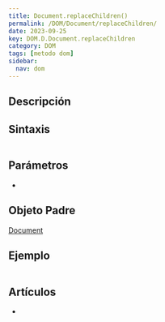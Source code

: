 ```yaml
---
title: Document.replaceChildren()
permalink: /DOM/Document/replaceChildren/
date: 2023-09-25
key: DOM.D.Document.replaceChildren
category: DOM
tags: [metodo dom]
sidebar:
  nav: dom
---
```


## Descripción


## Sintaxis


```javascript

```


## Parámetros

- 

## Objeto Padre


[Document](https://www.w3api.com/DOM/Document/)


## Ejemplo


```javascript

```


## Artículos

- 

